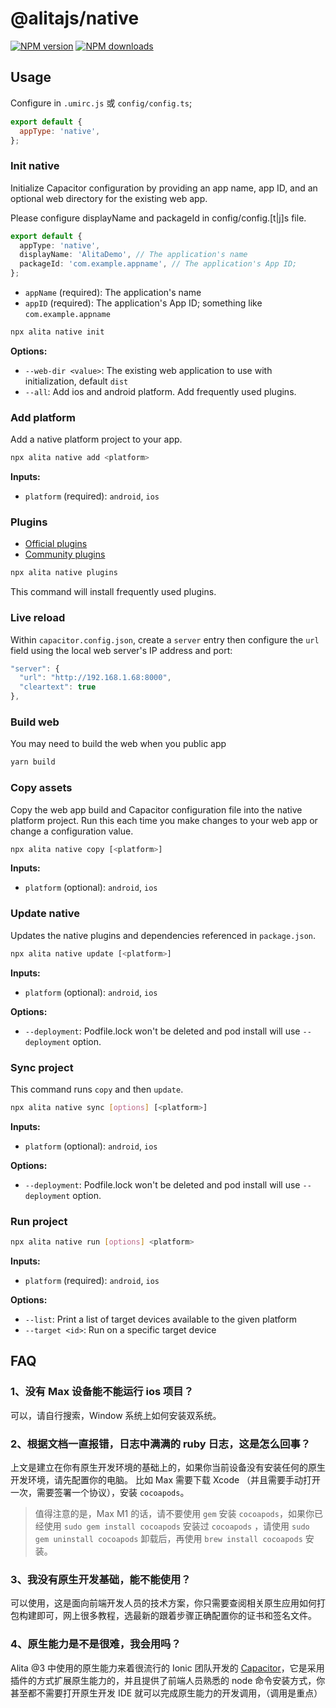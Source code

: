 # @alitajs/native

[![NPM version](https://img.shields.io/npm/v/@alita/native.svg?style=flat)](https://npmjs.org/package/@alita/native) [![NPM downloads](http://img.shields.io/npm/dm/@alita/native.svg?style=flat)](https://npmjs.org/package/@alita/native)

## Usage

Configure in `.umirc.js` 或 `config/config.ts`;

```js
export default {
  appType: 'native',
};
```

### Init native

Initialize Capacitor configuration by providing an app name, app ID, and an optional web directory for the existing web app.

Please configure displayName and packageId in config/config.[t|j]s file.

```ts
export default {
  appType: 'native',
  displayName: 'AlitaDemo', // The application's name
  packageId: 'com.example.appname', // The application's App ID;
};
```

- `appName` (required): The application's name
- `appID` (required): The application's App ID; something like `com.example.appname`

```bash
npx alita native init
```

<strong>Options:</strong>

- `--web-dir <value>`: The existing web application to use with initialization, default `dist`
- `--all`: Add ios and android platform. Add frequently used plugins.

### Add platform

Add a native platform project to your app.

```bash
npx alita native add <platform>
```

<strong>Inputs:</strong>

- `platform` (required): `android`, `ios`

### Plugins

- [Official plugins](https://github.com/ionic-team/capacitor-plugins)
- [Community plugins](https://github.com/capacitor-community)

```sh
npx alita native plugins
```

This command will install frequently used plugins.

### Live reload

Within `capacitor.config.json`, create a `server` entry then configure the `url` field using the local web server's IP address and port:

```js
"server": {
  "url": "http://192.168.1.68:8000",
  "cleartext": true
},
```

### Build web

You may need to build the web when you public app

```bash
yarn build
```

### Copy assets

Copy the web app build and Capacitor configuration file into the native platform project. Run this each time you make changes to your web app or change a configuration value.

```bash
npx alita native copy [<platform>]
```

<strong>Inputs:</strong>

- `platform` (optional): `android`, `ios`

### Update native

Updates the native plugins and dependencies referenced in `package.json`.

```bash
npx alita native update [<platform>]
```

<strong>Inputs:</strong>

- `platform` (optional): `android`, `ios`

<strong>Options:</strong>

- `--deployment`: Podfile.lock won't be deleted and pod install will use `--deployment` option.

### Sync project

This command runs `copy` and then `update`.

```bash
npx alita native sync [options] [<platform>]
```

<strong>Inputs:</strong>

- `platform` (optional): `android`, `ios`

<strong>Options:</strong>

- `--deployment`: Podfile.lock won't be deleted and pod install will use `--deployment` option.

### Run project

```bash
npx alita native run [options] <platform>
```

<strong>Inputs:</strong>

- `platform` (required): `android`, `ios`

<strong>Options:</strong>

- `--list`: Print a list of target devices available to the given platform
- `--target <id>`: Run on a specific target device

## FAQ

### 1、没有 Max 设备能不能运行 ios 项目？

可以，请自行搜索，Window 系统上如何安装双系统。

### 2、根据文档一直报错，日志中满满的 ruby 日志，这是怎么回事？

上文是建立在你有原生开发环境的基础上的，如果你当前设备没有安装任何的原生开发环境，请先配置你的电脑。
比如 Max 需要下载 Xcode （并且需要手动打开一次，需要签署一个协议），安装 `cocoapods`。

> 值得注意的是，Max M1 的话，请不要使用 `gem` 安装 `cocoapods`，如果你已经使用 `sudo gem install cocoapods` 安装过 `cocoapods` ，请使用 `sudo gem uninstall cocoapods` 卸载后，再使用 `brew install cocoapods` 安装。

### 3、我没有原生开发基础，能不能使用？

可以使用，这是面向前端开发人员的技术方案，你只需要查阅相关原生应用如何打包构建即可，网上很多教程，选最新的跟着步骤正确配置你的证书和签名文件。

### 4、原生能力是不是很难，我会用吗？

Alita @3 中使用的原生能力来着很流行的 Ionic 团队开发的 [Capacitor](https://ionicframework.com/docs/native)，它是采用插件的方式扩展原生能力的，并且提供了前端人员熟悉的 node 命令安装方式，你甚至都不需要打开原生开发 IDE 就可以完成原生能力的开发调用，（调用是重点）